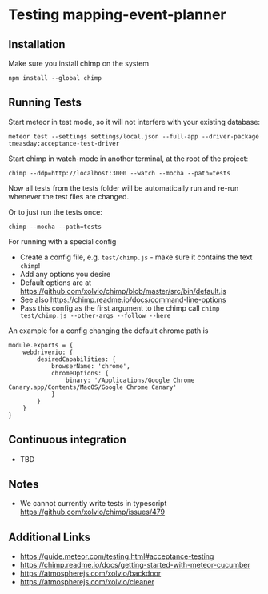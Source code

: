 
# Testing mapping-event-planner

## Installation

Make sure you install chimp on the system 

    npm install --global chimp
    
## Running Tests

Start meteor in test mode, so it will not interfere with your existing database:
    
    meteor test --settings settings/local.json --full-app --driver-package tmeasday:acceptance-test-driver

Start chimp in watch-mode in another terminal, at the root of the project:
    
    chimp --ddp=http://localhost:3000 --watch --mocha --path=tests    

Now all tests from the tests folder will be automatically run and re-run whenever the test files are changed.    

Or to just run the tests once:

    chimp --mocha --path=tests    

For running with a special config

- Create a config file, e.g. `test/chimp.js` - make sure it contains the text `chimp`!
- Add any options you desire
- Default options are at https://github.com/xolvio/chimp/blob/master/src/bin/default.js
- See also https://chimp.readme.io/docs/command-line-options
- Pass this config as the first argument to the chimp call
    `chimp test/chimp.js --other-args --follow --here`

An example for a config changing the default chrome path is

    module.exports = {
        webdriverio: {
            desiredCapabilities: {
                browserName: 'chrome',
                chromeOptions: {
                    binary: '/Applications/Google Chrome Canary.app/Contents/MacOS/Google Chrome Canary'
                }
            }
        }
    }    


## Continuous integration

- TBD

## Notes

- We cannot currently write tests in typescript
  https://github.com/xolvio/chimp/issues/479

## Additional Links

- https://guide.meteor.com/testing.html#acceptance-testing
- https://chimp.readme.io/docs/getting-started-with-meteor-cucumber
- https://atmospherejs.com/xolvio/backdoor
- https://atmospherejs.com/xolvio/cleaner